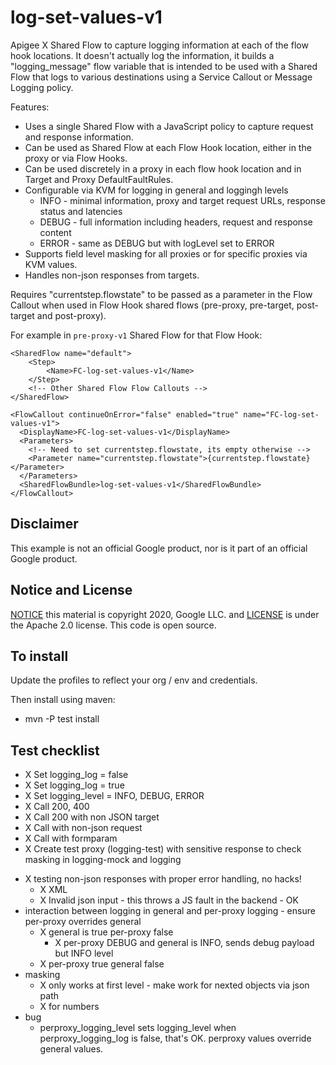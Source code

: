 # log-set-values-v1
Apigee X Shared Flow to capture logging information at each of the flow hook locations.
It doesn't actually log the information, it builds a "logging_message" flow variable that is intended to be used with a Shared Flow that logs to various destinations using a Service Callout or Message Logging policy.

Features:
* Uses a single Shared Flow with a JavaScript policy to capture request and response information. 
* Can be used as Shared Flow at each Flow Hook location, either in the proxy or via Flow Hooks.
* Can be used discretely in a proxy in each flow hook location and in Target and Proxy DefaultFaultRules. 
* Configurable via KVM for logging in general and loggingh levels
  * INFO - minimal information, proxy and target request URLs, response status and latencies
  * DEBUG - full information including headers, request and response content
  * ERROR - same as DEBUG but with logLevel set to ERROR
* Supports field level masking for all proxies or for specific proxies via KVM values. 
* Handles non-json responses from targets.

Requires "currentstep.flowstate" to be passed as a parameter in the Flow Callout when used in Flow Hook shared flows (pre-proxy, pre-target, post-target and post-proxy).

For example in `pre-proxy-v1` Shared Flow for that Flow Hook:
```
<SharedFlow name="default">
    <Step>
        <Name>FC-log-set-values-v1</Name>
    </Step>
    <!-- Other Shared Flow Flow Callouts -->
</SharedFlow>
```

```
<FlowCallout continueOnError="false" enabled="true" name="FC-log-set-values-v1">
  <DisplayName>FC-log-set-values-v1</DisplayName>
  <Parameters>
    <!-- Need to set currentstep.flowstate, its empty otherwise -->
    <Parameter name="currentstep.flowstate">{currentstep.flowstate}</Parameter>
  </Parameters>
  <SharedFlowBundle>log-set-values-v1</SharedFlowBundle>
</FlowCallout>
```


## Disclaimer

This example is not an official Google product, nor is it part of an official Google product.

## Notice and License

[NOTICE](NOTICE) this material is copyright 2020, Google LLC. and [LICENSE](LICENSE) is under the Apache 2.0 license. This code is open source.


## To install

Update the profiles to reflect your org / env and credentials.

Then install using maven:
* mvn -P test install

## Test checklist
- X Set logging_log = false
- X Set logging_log = true
- X Set logging_level = INFO, DEBUG, ERROR
- X Call 200, 400
- X Call 200 with non JSON target
- X Call with non-json request
- X Call with formparam
- X Create test proxy (logging-test) with sensitive response to check masking in logging-mock and logging
* X testing non-json responses with proper error handling, no hacks!
  * X XML 
  * X Invalid json input - this throws a JS fault in the backend - OK
* interaction between logging in general and per-proxy logging - ensure per-proxy overrides general
  * X general is true per-proxy false
	* X per-proxy DEBUG and general is INFO, sends debug payload but INFO level
  * X per-proxy true general false
* masking
  * X only works at first level - make work for nexted objects via json path
  * X for numbers
* bug
  * perproxy_logging_level sets logging_level when perproxy_logging_log is false, that's OK. perproxy values override general values.

